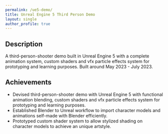 ```yaml
---
permalink: /ue5-demo/
title: Unreal Engine 5 Third Person Demo
layout: single
author_profile: true
---
```


## Description
A third-person-shooter demo built in Unreal Engine 5 with a complete animation system, custom shaders and vfx particle effects system for prototyping and learning purposes. Built around May 2023 - July 2023.

## Achievements
- Devised third-person-shooter demo with Unreal Engine 5 with functional animation blending, custom shaders and vfx particle effects system for prototyping and learning purposes. 
- Established Blender to Unreal workflow to import character models and animations self-made with Blender efficiently.
- Prototyped custom shader system to allow stylized shading on character models to achieve an unique artstyle.


